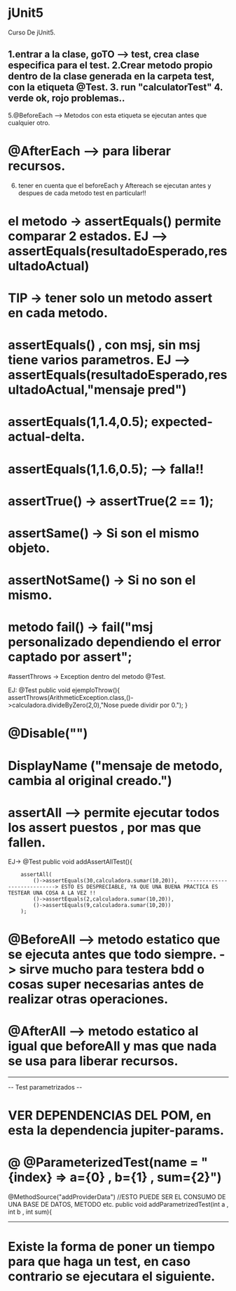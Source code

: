 # jUnit5
Curso De jUnit5.

1.entrar a la clase, goTO --> test, crea clase especifica para el test.
2.Crear metodo propio dentro de la clase generada en la carpeta test, con la etiqueta @Test.
3. run "calculatorTest"
4. verde ok, rojo problemas..
-------------------------------------------------------------------------------------------------------------------------------------------------------------

5.@BeforeEach --> Metodos con esta etiqueta se ejecutan antes que cualquier otro.

# @AfterEach --> para liberar recursos.
6. tener en cuenta que el beforeEach y Aftereach se ejecutan antes y despues de cada metodo test en particular!!

# el metodo -> assertEquals() permite comparar 2 estados.  EJ --> assertEquals(resultadoEsperado,resultadoActual)
# TIP -> tener solo un metodo assert en cada metodo.

# assertEquals() , con msj, sin msj tiene varios parametros. EJ --> assertEquals(resultadoEsperado,resultadoActual,"mensaje pred")
# assertEquals(1,1.4,0.5); expected-actual-delta.
# assertEquals(1,1.6,0.5); --> falla!!
# assertTrue() ->  assertTrue(2 == 1);
# assertSame() -> Si son el mismo objeto.
# assertNotSame() -> Si no son el mismo.

# metodo fail() -> fail("msj personalizado dependiendo el error captado por assert";
#assertThrows -> Exception dentro del metodo @Test.

EJ:
   @Test
    public void ejemploThrow(){
        assertThrows(ArithmeticException.class,()->calculadora.divideByZero(2,0),"Nose puede dividir por 0.");
    }

# @Disable("")
# DisplayName ("mensaje de metodo, cambia al original creado.")

# assertAll --> permite ejecutar todos los assert puestos , por mas que fallen.
EJ->
    @Test
    public void addAssertAllTest(){

        assertAll(
            ()->assertEquals(30,calculadora.sumar(10,20)),   ----------------------------> ESTO ES DESPRECIABLE, YA QUE UNA BUENA PRACTICA ES TESTEAR UNA COSA A LA VEZ !!
            ()->assertEquals(2,calculadora.sumar(10,20)),
            ()->assertEquals(9,calculadora.sumar(10,20))
        );
 # @BeforeAll --> metodo estatico que se ejecuta antes que todo siempre. -> sirve mucho para testera bdd o cosas super necesarias antes de realizar otras operaciones.
 # @AfterAll --> metodo estatico al igual que beforeAll y mas que nada se usa para liberar recursos.
-------------------------------------------------------------------------------------------------------------------------------------------------------------
 -- Test parametrizados --

# VER DEPENDENCIAS DEL POM, en esta la dependencia jupiter-params. 

# @ @ParameterizedTest(name = "{index} => a={0} , b={1} , sum={2}")
  @MethodSource("addProviderData") //ESTO PUEDE SER EL CONSUMO DE UNA BASE DE DATOS, METODO etc.
 public void addParametrizedTest(int a , int b , int sum){

 -------------------------------------------------------------------------------------------------------------------------------------------------------------
# Existe la forma de poner un tiempo para que haga un test, en caso contrario se ejecutara el siguiente.


